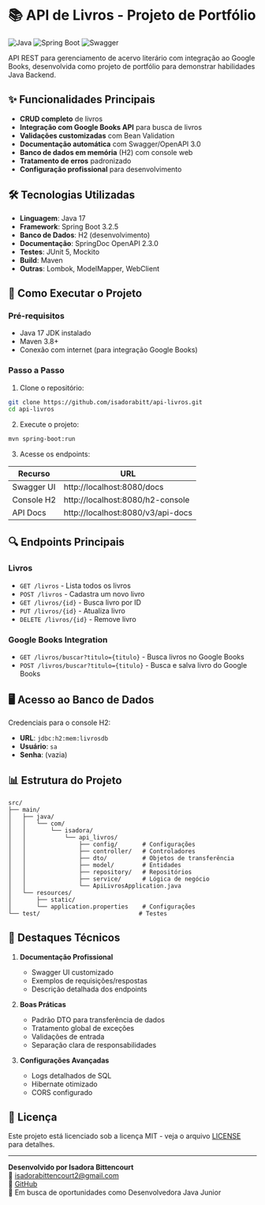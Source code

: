# 📚 API de Livros - Projeto de Portfólio

![Java](https://img.shields.io/badge/Java-17-%23ED8B00?logo=java)
![Spring Boot](https://img.shields.io/badge/Spring_Boot-3.2.5-%236DB33F?logo=spring)
![Swagger](https://img.shields.io/badge/Swagger-2.3.0-%2385EA2D?logo=swagger)

API REST para gerenciamento de acervo literário com integração ao Google Books, desenvolvida como projeto de portfólio para demonstrar habilidades Java Backend.

## ✨ Funcionalidades Principais

- **CRUD completo** de livros
- **Integração com Google Books API** para busca de livros
- **Validações customizadas** com Bean Validation
- **Documentação automática** com Swagger/OpenAPI 3.0
- **Banco de dados em memória** (H2) com console web
- **Tratamento de erros** padronizado
- **Configuração profissional** para desenvolvimento

## 🛠 Tecnologias Utilizadas

- **Linguagem**: Java 17
- **Framework**: Spring Boot 3.2.5
- **Banco de Dados**: H2 (desenvolvimento)
- **Documentação**: SpringDoc OpenAPI 2.3.0
- **Testes**: JUnit 5, Mockito
- **Build**: Maven
- **Outras**: Lombok, ModelMapper, WebClient

## 🚀 Como Executar o Projeto

### Pré-requisitos
- Java 17 JDK instalado
- Maven 3.8+
- Conexão com internet (para integração Google Books)

### Passo a Passo
1. Clone o repositório:
```bash
git clone https://github.com/isadorabitt/api-livros.git
cd api-livros
```

2. Execute o projeto:
```bash
mvn spring-boot:run
```

3. Acesse os endpoints:

| Recurso | URL |
|---------|-----|
| Swagger UI | http://localhost:8080/docs |
| Console H2 | http://localhost:8080/h2-console |
| API Docs | http://localhost:8080/v3/api-docs |

## 🔍 Endpoints Principais

### Livros
- `GET /livros` - Lista todos os livros
- `POST /livros` - Cadastra um novo livro
- `GET /livros/{id}` - Busca livro por ID
- `PUT /livros/{id}` - Atualiza livro
- `DELETE /livros/{id}` - Remove livro

### Google Books Integration
- `GET /livros/buscar?titulo={titulo}` - Busca livros no Google Books
- `POST /livros/buscar?titulo={titulo}` - Busca e salva livro do Google Books

## 🖥️ Acesso ao Banco de Dados

Credenciais para o console H2:
- **URL**: `jdbc:h2:mem:livrosdb`
- **Usuário**: `sa`
- **Senha**: (vazia)

## 📊 Estrutura do Projeto

```
src/
├── main/
│   ├── java/
│   │   └── com/
│   │       └── isadora/
│   │           └── api_livros/
│   │               ├── config/       # Configurações
│   │               ├── controller/   # Controladores
│   │               ├── dto/          # Objetos de transferência
│   │               ├── model/        # Entidades
│   │               ├── repository/   # Repositórios
│   │               ├── service/      # Lógica de negócio
│   │               └── ApiLivrosApplication.java
│   └── resources/
│       ├── static/
│       └── application.properties    # Configurações
└── test/                            # Testes
```

## 🌟 Destaques Técnicos

1. **Documentação Profissional**
    - Swagger UI customizado
    - Exemplos de requisições/respostas
    - Descrição detalhada dos endpoints

2. **Boas Práticas**
    - Padrão DTO para transferência de dados
    - Tratamento global de exceções
    - Validações de entrada
    - Separação clara de responsabilidades

3. **Configurações Avançadas**
    - Logs detalhados de SQL
    - Hibernate otimizado
    - CORS configurado

## 📝 Licença

Este projeto está licenciado sob a licença MIT - veja o arquivo [LICENSE](LICENSE) para detalhes.

---

**Desenvolvido por Isadora Bittencourt**  
📧 isadorabittencourt2@gmail.com  
🔗 [GitHub](https://github.com/isadorabitt)  
🚀 Em busca de oportunidades como Desenvolvedora Java Junior